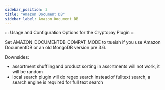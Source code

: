 ```yaml
---
sidebar_position: 3
title: "Amazon Document DB"
sidebar_label: Amazon Document DB 
---
```


:::
Usage and Configuration Options for the Cryptopay Plugin
:::


Set AMAZON_DOCUMENTDB_COMPAT_MODE to trueish if you use Amazon DocumentDB or an old MongoDB version pre 3.6.

Downsides:

- assortment shuffling and product sorting in assortments will not work, it will be random
- local search plugin will do regex search instead of fulltext search, a search engine is required for full text search

